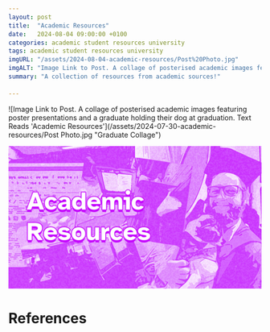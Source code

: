 ```yaml
---
layout: post
title:  "Academic Resources"
date:   2024-08-04 09:00:00 +0100
categories: academic student resources university
tags: academic student resources university
imgURL: "/assets/2024-08-04-academic-resources/Post%20Photo.jpg"
imgALT: "Image Link to Post. A collage of posterised academic images featuring poster presentations and a graduate holding their dog at graduation. Text Reads 'Academic Resources'"
summary: "A collection of resources from academic sources!"

---
```

![Image Link to Post. A collage of posterised academic images featuring poster presentations and a graduate holding their dog at graduation. Text Reads 'Academic Resources'](/assets/2024-07-30-academic-resources/Post Photo.jpg "Graduate Collage")

![Image Link to Post. A collage of posterised academic images featuring poster presentations and a graduate holding their dog at graduation. Text Reads 'Academic Resources'](/assets/2024-08-04-academic-resources/Post%20Photo.jpg "Graduate Collage")



# References

